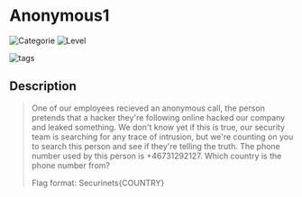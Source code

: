 # Anonymous1
![Categorie](https://img.shields.io/badge/Category-OSINT-red?style=for-the-badge) ![Level](https://img.shields.io/badge/Difficulty-Easy-green?style=for-the-badge)

![tags](https://img.shields.io/badge/Tag-General%20skills-blue)

## Description
>One of our employees recieved an anonymous call, the person pretends that a hacker they're following online hacked our company and leaked something.
>We don't know yet if this is true, our security team is searching for any trace of intrusion, but we're counting on you to search this person and see if they're telling the truth.
>The phone number used by this person is +46731292127.
>Which country is the phone number from?
>
>Flag format: Securinets{COUNTRY}
